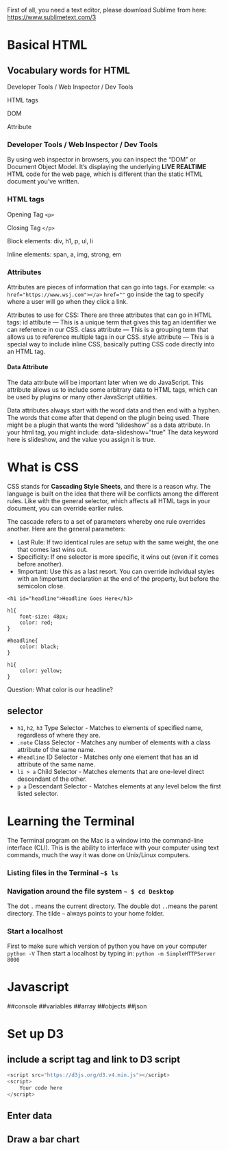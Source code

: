 First of all, you need a text editor, please download Sublime from here: https://www.sublimetext.com/3 

# Basical HTML 

## Vocabulary words for HTML
Developer Tools / Web Inspector / Dev Tools

HTML tags

DOM

Attribute

### Developer Tools / Web Inspector / Dev Tools
By using web inspector in browsers, you can inspect the “DOM” or Document Object Model. It’s displaying the underlying **LIVE REALTIME** HTML code for the web page, which is different than the static HTML document you’ve written.

### HTML tags
Opening Tag ``<p>``

Closing Tag ``</p>``

Block elements: div, h1, p, ul, li

Inline elements: span, a, img, strong, em

### Attributes
Attributes are pieces of information that can go into tags.
For example: 
```<a href="https://www.wsj.com"></a>```
``href=""`` go inside the <a> tag to specify where a user will go when they click a link.
  
Attributes to use for CSS:
There are three attributes that can go in HTML tags: 
id attibute — This is a unique term that gives this tag an identifier we can reference in our CSS.
class attribute — This is a grouping term that allows us to reference multiple tags in our CSS.
style attribute — This is a special way to include inline CSS, basically putting CSS code directly into an HTML tag.

#### Data Attribute

The data attribute will be important later when we do JavaScript. This attribute allows us to include some arbitrary data to HTML tags, which can be used by plugins or many other JavaScript utilities.

Data attributes always start with the word data and then end with a hyphen. The words that come after that depend on the plugin being used. There might be a plugin that wants the word “slideshow” as a data attribute. In your html tag, you might include: data-slideshow="true" The data keyword here is slideshow, and the value you assign it is true.


# What is CSS
CSS stands for **Cascading Style Sheets**, and there is a reason why. The language is built on the idea that there will be conflicts among the different rules. Like with the general selector, which affects all HTML tags in your document, you can override earlier rules.

The cascade refers to a set of parameters whereby one rule overrides another. Here are the general parameters:

* Last Rule: If two identical rules are setup with the same weight, the one that comes last wins out.
* Specificity: If one selector is more specific, it wins out (even if it comes before another).
* !Important: Use this as a last resort. You can override individual styles with an !important declaration at the end of the property, but before the semicolon close.
```
<h1 id="headline">Headline Goes Here</h1>

```

```
h1{
    font-size: 48px; 
    color: red; 
}
```

```
#headline{
    color: black;
}
```

```
h1{
    color: yellow; 
}
```

Question: What color is our headline? 

## selector 
* ``h1``, ``h2``, ``h3``	Type Selector - Matches to elements of specified name, regardless of where they are.
* ``.note``	Class Selector - Matches any number of elements with a class attribute of the same name.
* ``#headline``	ID Selector - Matches only one element that has an id attribute of the same name.
* ``li > a``	Child Selector - Matches elements that are one-level direct descendant of the other.
* ``p a``	Descendant Selector - Matches elements at any level below the first listed selector.


# Learning the Terminal 
The Terminal program on the Mac is a window into the command-line interface (CLI). This is the ability to interface with your computer using text commands, much the way it was done on Unix/Linux computers.
### Listing files in the Terminal ``~$ ls``
### Navigation around the file system  ``~ $ cd Desktop``
The dot ``.`` means the current directory.
The double dot ``..``means the parent directory.
The tilde ``~`` always points to your home folder.
### Start a localhost
First to make sure which version of python you have on your computer
``python -V``
Then start a localhost by typing in: 
``python -m SimpleHTTPServer 8000``

# Javascript
##console
##variables
##array
##objects
##json


# Set up D3 
## include a script tag and link to D3 script 
```js
<script src="https://d3js.org/d3.v4.min.js"></script>
<script>    
    Your code here
</script>
```
## Enter data 

## Draw a bar chart 
